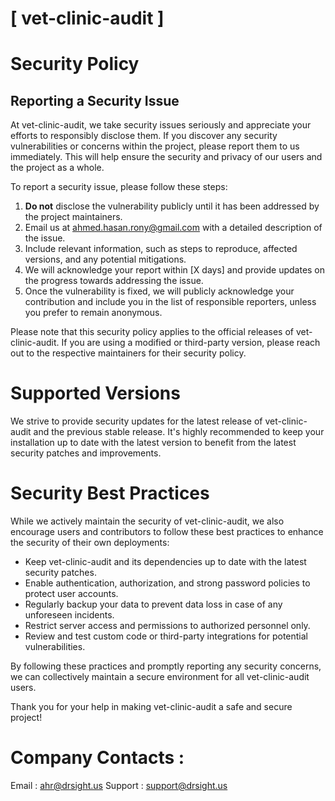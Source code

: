 # [ vet-clinic-audit ]

# Security Policy

## Reporting a Security Issue

At vet-clinic-audit, we take security issues seriously and appreciate your efforts to responsibly disclose them. If you discover any security vulnerabilities or concerns within the project, please report them to us immediately. This will help ensure the security and privacy of our users and the project as a whole.

To report a security issue, please follow these steps:

1. **Do not** disclose the vulnerability publicly until it has been addressed by the project maintainers.
2. Email us at [ahmed.hasan.rony@gmail.com](mailto:ahmed.hasan.rony@gmail.com) with a detailed description of the issue.
3. Include relevant information, such as steps to reproduce, affected versions, and any potential mitigations.
4. We will acknowledge your report within [X days] and provide updates on the progress towards addressing the issue.
5. Once the vulnerability is fixed, we will publicly acknowledge your contribution and include you in the list of responsible reporters, unless you prefer to remain anonymous.

Please note that this security policy applies to the official releases of vet-clinic-audit. If you are using a modified or third-party version, please reach out to the respective maintainers for their security policy.

# Supported Versions

We strive to provide security updates for the latest release of vet-clinic-audit and the previous stable release. It's highly recommended to keep your installation up to date with the latest version to benefit from the latest security patches and improvements.

# Security Best Practices

While we actively maintain the security of vet-clinic-audit, we also encourage users and contributors to follow these best practices to enhance the security of their own deployments:

- Keep vet-clinic-audit and its dependencies up to date with the latest security patches.
- Enable authentication, authorization, and strong password policies to protect user accounts.
- Regularly backup your data to prevent data loss in case of any unforeseen incidents.
- Restrict server access and permissions to authorized personnel only.
- Review and test custom code or third-party integrations for potential vulnerabilities.

By following these practices and promptly reporting any security concerns, we can collectively maintain a secure environment for all vet-clinic-audit users.

Thank you for your help in making vet-clinic-audit a safe and secure project!

# Company Contacts : 
Email : [ahr@drsight.us](mailto:ahr@drsight.us)
Support : [support@drsight.us](mailto:support@drsight.us)


